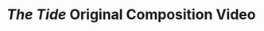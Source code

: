 ---
title: "*The Tide* Original Composition Video"
description: A whiteboard stop motion music video for an original composition.
tags:
- piano
- composition
- stopmotion
- animation
- music
- video
- musictheory
- audio
links:
  vimeo: https://vimeo.com/223765818
timestamp: 06/30/2017
---